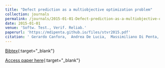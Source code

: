 ```yaml
---
title: "Defect prediction as a multiobjective optimization problem"
collection: journals
permalink: /journals/2015-01-01-Defect-prediction-as-a-multiobjective-optimization-problem
date: 2015-01-01
venue: 'Softw. Test., Verif. Reliab.'
paperurl: 'https://mdipenta.github.io/files/stvr2015.pdf'
citation: ' Gerardo Canfora,  Andrea De Lucia,  Massimiliano Di Penta,  Rocco Oliveto,  Annibale Panichella,  Sebastiano Panichella, &quot;Defect prediction as a multiobjective optimization problem.&quot; Softw. Test., Verif. Reliab., 2015.'
---
```

[Bibtex](https://dblp.org/rec/bib/journals/stvr/CanforaLPOPP15){:target="_blank"}

[Access paper here](https://mdipenta.github.io/files/stvr2015.pdf){:target="_blank"}
